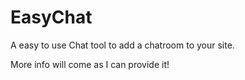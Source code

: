# EasyChat
A easy to use Chat tool to add a chatroom to your site. 

More info will come as I can provide it!
